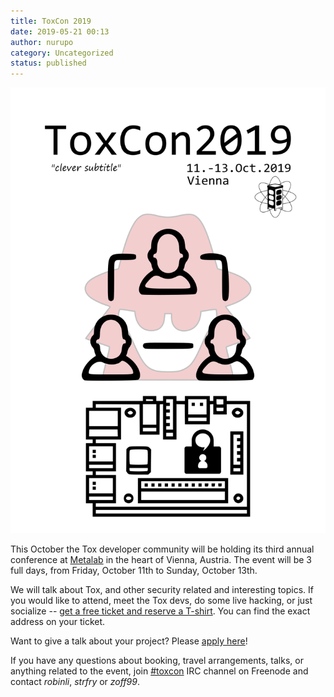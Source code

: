 ```yaml
---
title: ToxCon 2019
date: 2019-05-21 00:13
author: nurupo
category: Uncategorized
status: published
---
```


![ToxCon 2019 Poster](toxcon-2019-poster.png)

This October the Tox developer community will be holding its third
annual conference at [Metalab](https://twitter.com/metalabvie) in the
heart of Vienna, Austria. The event will be 3 full days, from Friday,
October 11th to Sunday, October 13th.

We will talk about Tox, and other security related and interesting
topics. If you would like to attend, meet the Tox devs, do some live
hacking, or just socialize -- [get a free ticket and reserve a
T-shirt](https://pretix.eu/ZMetalab/ToxCon2019/). You can find the exact
address on your ticket.

Want to give a talk about your project? Please [apply
here](https://pretalx.tox.zoff.cc/toxcon2019/cfp)!

If you have any questions about booking, travel arrangements, talks, or
anything related to the event, join
[\#toxcon](https://webchat.freenode.net/?channels=#toxcon) IRC channel
on Freenode and contact *robinli*, *strfry* or *zoff99*.
